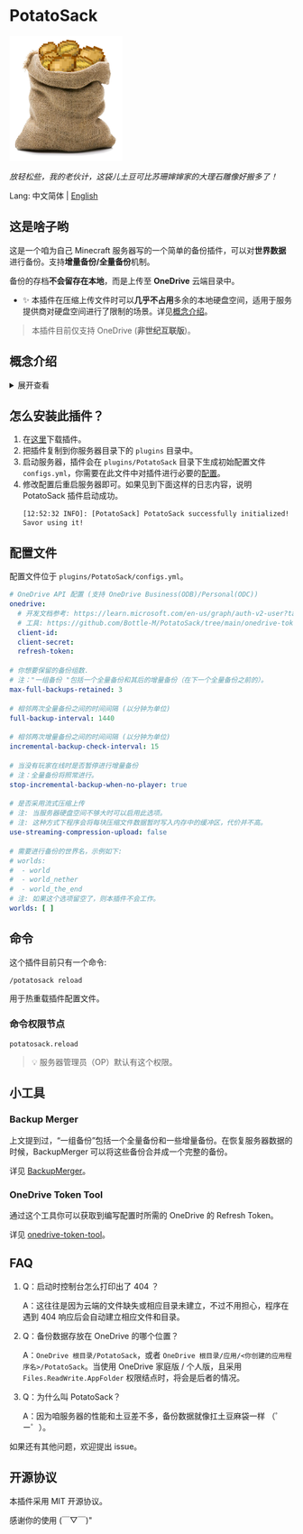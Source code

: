# PotatoSack

![Logo](./memos/pics/potatosack-logo-transparent-smaller.png)  

_放轻松些，我的老伙计，这袋儿土豆可比苏珊婶婶家的大理石雕像好搬多了！_

Lang: 中文简体 | [English](README.md)  

## 这是啥子哟

这是一个咱为自己 Minecraft 服务器写的一个简单的备份插件，可以对**世界数据**进行备份。支持**增量备份/全量备份**机制。  

备份的存档**不会留存在本地**，而是上传至 **OneDrive** 云端目录中。

* ✨ 本插件在压缩上传文件时可以**几乎不占用**多余的本地硬盘空间，适用于服务提供商对硬盘空间进行了限制的场景。详见[概念介绍](#概念介绍)。

> 本插件目前仅支持 OneDrive (**非世纪互联版**)。

## 概念介绍

<details>

<summary>展开查看</summary>

### 一组备份

“一组备份”指的是【一个全量备份 + 其后的增量备份 (直至下一次全量备份前的)】。  

每新建立一次全量备份，就会新创建“一组备份”。随后直至下次全量备份前的增量备份都会算在这一组里。  

详见[备份目录结构](memos/backup-mechanism.md#云端备份存储结构)。

### 流式压缩上传

本插件的“流式压缩上传”指的是边压缩文件边上传到云端的备份方式，采用了时间换空间的思路，仅占用较少的内存空间（用作缓冲区），几乎不会占用多余的硬盘空间。  

> 时间换空间是因为 OneDrive API 要求大文件上传前必须知道确切的最终文件大小，因此需要额外进行一趟模拟压缩来对文件大小进行计算。

传统的备份方式是将待备份文件先临时压缩为压缩包，再上传到云端，这种方式要求硬盘空间能容纳下待备份文件 + 产生的压缩包。  

然而，很多服务提供商会限制硬盘的可用空间。假如可用空间只有 10 GiB，而存档数据就占用了 7 GiB，那么硬盘剩余的空间是不太能容纳下产生的压缩包的，也就会导致备份失败。

</details>


## 怎么安装此插件？

1. 在[这里](https://github.com/Bottle-M/PotatoSack/releases/latest)下载插件。
2. 把插件复制到你服务器目录下的 `plugins` 目录中。
3. 启动服务器，插件会在 `plugins/PotatoSack` 目录下生成初始配置文件 `configs.yml`，你需要在此文件中对插件进行必要的[配置](#配置)。
4. 修改配置后重启服务器即可。如果见到下面这样的日志内容，说明 PotatoSack 插件启动成功。  
    ```log
    [12:52:32 INFO]: [PotatoSack] PotatoSack successfully initialized! Savor using it!
    ```

## 配置文件

配置文件位于 `plugins/PotatoSack/configs.yml`。

```yaml
# OneDrive API 配置 (支持 OneDrive Business(ODB)/Personal(ODC))
onedrive:
  # 开发文档参考: https://learn.microsoft.com/en-us/graph/auth-v2-user?tabs=http#5-use-the-refresh-token-to-get-a-new-access-token
  # 工具: https://github.com/Bottle-M/PotatoSack/tree/main/onedrive-token-tool
  client-id:
  client-secret:
  refresh-token:

# 你想要保留的备份组数.
# 注："一组备份 "包括一个全量备份和其后的增量备份（在下一个全量备份之前的）。
max-full-backups-retained: 3

# 相邻两次全量备份之间的时间间隔 (以分钟为单位)
full-backup-interval: 1440

# 相邻两次增量备份之间的时间间隔 (以分钟为单位)
incremental-backup-check-interval: 15

# 当没有玩家在线时是否暂停进行增量备份
# 注：全量备份将照常进行。
stop-incremental-backup-when-no-player: true

# 是否采用流式压缩上传
# 注: 当服务器硬盘空间不够大时可以启用此选项。
# 注: 这种方式下程序会将每块压缩文件数据暂时写入内存中的缓冲区，代价并不高。
use-streaming-compression-upload: false

# 需要进行备份的世界名，示例如下: 
# worlds:
#  - world
#  - world_nether
#  - world_the_end
# 注: 如果这个选项留空了，则本插件不会工作。
worlds: [ ]
```

## 命令

这个插件目前只有一个命令:  

```text
/potatosack reload
```

用于热重载插件配置文件。

### 命令权限节点

```text
potatosack.reload
```

> 💡 服务器管理员（OP）默认有这个权限。

## 小工具

### Backup Merger  

上文提到过，“一组备份”包括一个全量备份和一些增量备份。在恢复服务器数据的时候，BackupMerger 可以将这些备份合并成一个完整的备份。

详见 [BackupMerger](backups-merger/README.md)。  

### OneDrive Token Tool

通过这个工具你可以获取到编写配置时所需的 OneDrive 的 Refresh Token。  

详见 [onedrive-token-tool](onedrive-token-tool/README.zh_CN.md)。

## FAQ

1. Q：启动时控制台怎么打印出了 404 ？

    A：这往往是因为云端的文件缺失或相应目录未建立，不过不用担心，程序在遇到 404 响应后会自动建立相应文件和目录。

2. Q：备份数据存放在 OneDrive 的哪个位置？  

    A：`OneDrive 根目录/PotatoSack`，或者 `OneDrive 根目录/应用/<你创建的应用程序名>/PotatoSack`。当使用 OneDrive 家庭版 / 个人版，且采用 `Files.ReadWrite.AppFolder` 权限结点时，将会是后者的情况。  

3. Q：为什么叫 PotatoSack？  
    
    A：因为咱服务器的性能和土豆差不多，备份数据就像扛土豆麻袋一样 （゜ー゜）。

如果还有其他问题，欢迎提出 issue。  

## 开源协议

本插件采用 MIT 开源协议。

感谢你的使用 (￣▽￣)"  